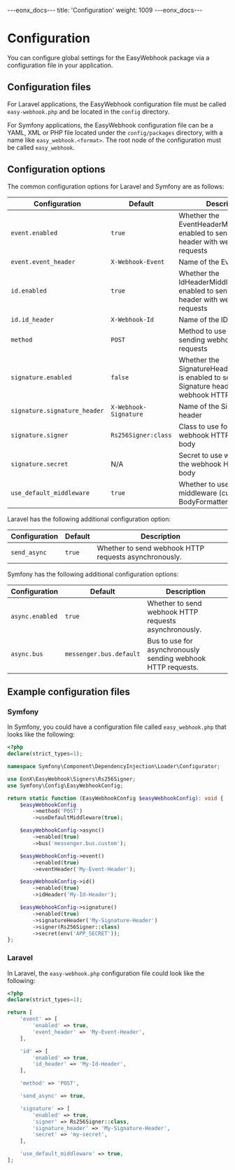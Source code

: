 ---eonx_docs---
title: 'Configuration'
weight: 1009
---eonx_docs---

# Configuration

You can configure global settings for the EasyWebhook package via a configuration file in your application.

## Configuration files

For Laravel applications, the EasyWebhook configuration file must be called `easy-webhook.php` and be located in the
`config` directory.

For Symfony applications, the EasyWebhook configuration file can be a YAML, XML or PHP file located under the
`config/packages` directory, with a name like `easy_webhook.<format>`. The root node of the configuration must be called
`easy_webhook`.

## Configuration options

The common configuration options for Laravel and Symfony are as follows:

| Configuration                | Default               | Description                                                                                            |
|------------------------------|-----------------------|--------------------------------------------------------------------------------------------------------|
| `event.enabled`              | `true`                | Whether the EventHeaderMiddleware is enabled to send an Event header with webhook HTTP requests        |
| `event.event_header`         | `X-Webhook-Event`     | Name of the Event header                                                                               |
| `id.enabled`                 | `true`                | Whether the IdHeaderMiddleware is enabled to send an ID header with webhook HTTP requests              |
| `id.id_header`               | `X-Webhook-Id`        | Name of the ID header                                                                                  |
| `method`                     | `POST`                | Method to use when sending webhook HTTP requests                                                       |
| `signature.enabled`          | `false`               | Whether the SignatureHeaderMiddleware is enabled to send a Signature header with webhook HTTP requests |
| `signature.signature_header` | `X-Webhook-Signature` | Name of the Signature header                                                                           |
| `signature.signer`           | `Rs256Signer:class`   | Class to use for signing the webhook HTTP request body                                                 |
| `signature.secret`           | N/A                   | Secret to use when signing the webhook HTTP request body                                               |
| `use_default_middleware`     | `true`                | Whether to use the default middleware (currently, BodyFormatterMiddleware)                             |

Laravel has the following additional configuration option:

| Configuration | Default | Description                                           |
|---------------|---------|-------------------------------------------------------|
| `send_async`  | `true`  | Whether to send webhook HTTP requests asynchronously. |

Symfony has the following additional configuration options:

| Configuration   | Default                 | Description                                                  |
|-----------------|-------------------------|--------------------------------------------------------------|
| `async.enabled` | `true`                  | Whether to send webhook HTTP requests asynchronously.        |
| `async.bus`     | `messenger.bus.default` | Bus to use for asynchronously sending webhook HTTP requests. |

## Example configuration files

### Symfony

In Symfony, you could have a configuration file called `easy_webhook.php` that looks like the following:

```php
<?php
declare(strict_types=1);

namespace Symfony\Component\DependencyInjection\Loader\Configurator;

use EonX\EasyWebhook\Signers\Rs256Signer;
use Symfony\Config\EasyWebhookConfig;

return static function (EasyWebhookConfig $easyWebhookConfig): void {
    $easyWebhookConfig
        ->method('POST')
        ->useDefaultMiddleware(true);

    $easyWebhookConfig->async()
        ->enabled(true)
        ->bus('messenger.bus.custom');

    $easyWebhookConfig->event()
        ->enabled(true)
        ->eventHeader('My-Event-Header');

    $easyWebhookConfig->id()
        ->enabled(true)
        ->idHeader('My-Id-Header');

    $easyWebhookConfig->signature()
        ->enabled(true)
        ->signatureHeader('My-Signature-Header')
        ->signer(Rs256Signer::class)
        ->secret(env('APP_SECRET'));
};

```

### Laravel

In Laravel, the `easy-webhook.php` configuration file could look like the following:

``` php
<?php
declare(strict_types=1);

return [
    'event' => [
        'enabled' => true,
        'event_header' => 'My-Event-Header',
    ],

    'id' => [
        'enabled' => true,
        'id_header' => 'My-Id-Header',
    ],

    'method' => 'POST',

    'send_async' => true,

    'signature' => [
        'enabled' => true,
        'signer' => Rs256Signer::class,
        'signature_header' => 'My-Signature-Header',
        'secret' => 'my-secret',
    ],

    'use_default_middleware' => true,
];
```

